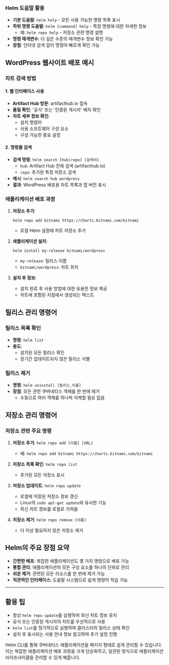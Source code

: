 ### Helm 도움말 활용

- **기본 도움말**: `helm help` - 모든 사용 가능한 명령 목록 표시
- **하위 명령 도움말**: `helm [command] help` - 특정 명령에 대한 자세한 정보
    - 예: `helm repo help` - 저장소 관련 명령 설명
- **명령 매개변수**: 더 깊은 수준의 매개변수 정보 확인 가능
- **장점**: 인터넷 검색 없이 명령어 빠르게 확인 가능

## WordPress 웹사이트 배포 예시

### 차트 검색 방법

#### 1. 웹 인터페이스 사용

- **Artifact Hub 방문**: artifacthub.io 접속
- **품질 확인**: '공식' 또는 '인증된 게시자' 배지 확인
- **차트 세부 정보 확인**:
    - 설치 명령어
    - 사용 소프트웨어 구성 요소
    - 구성 가능한 중요 설정

#### 2. 명령줄 검색

- **검색 명령**: `helm search [hub|repo] [검색어]`
    - `hub`: Artifact Hub 전체 검색 (artifacthub.io)
    - `repo`: 추가된 특정 저장소 검색
- **예시**: `helm search hub wordpress`
- **결과**: WordPress 배포용 차트 목록과 앱 버전 표시

### 애플리케이션 배포 과정

1. **저장소 추가**:
    
    ```
    helm repo add bitnami https://charts.bitnami.com/bitnami
    ```
    - 로컬 Helm 설정에 차트 저장소 추가

2. **애플리케이션 설치**:
    
    ```
    helm install my-release bitnami/wordpress
    ```
    - `my-release`: 릴리스 이름
    - `bitnami/wordpress`: 차트 위치

3. **설치 후 정보**:
    - 설치 완료 후 사용 방법에 대한 유용한 정보 제공
    - 차트에 포함된 지침에서 생성되는 텍스트

## 릴리스 관리 명령어

### 릴리스 목록 확인

- **명령**: `helm list`
- **용도**:
    - 설치된 모든 릴리스 확인
    - 장기간 업데이트되지 않은 릴리스 식별

### 릴리스 제거

- **명령**: `helm uninstall [릴리스_이름]`
- **장점**: 모든 관련 쿠버네티스 객체를 한 번에 제거
    - 수동으로 여러 객체를 하나씩 삭제할 필요 없음

## 저장소 관리 명령어

### 저장소 관련 주요 명령

1. **저장소 추가**: `helm repo add [이름] [URL]`
    - 예: `helm repo add bitnami https://charts.bitnami.com/bitnami`
    
2. **저장소 목록 확인**: `helm repo list`
    - 추가된 모든 저장소 표시

3. **저장소 업데이트**: `helm repo update`
    - 로컬에 저장된 저장소 정보 갱신
    - Linux의 `sudo apt-get update`와 유사한 기능
    - 최신 차트 정보를 로컬로 가져옴

4. **저장소 제거**: `helm repo remove [이름]`
    - 더 이상 필요하지 않은 저장소 제거

## Helm의 주요 장점 요약

- **간편한 배포**: 복잡한 애플리케이션도 몇 가지 명령으로 배포 가능
- **통합 관리**: 애플리케이션의 모든 구성 요소를 하나의 단위로 관리
- **쉬운 제거**: 관련된 모든 리소스를 한 번에 제거 가능
- **직관적인 인터페이스**: 도움말 시스템으로 쉽게 명령어 학습 가능

---

## 활용 팁

- 항상 `helm repo update`를 실행하여 최신 차트 정보 유지
- 공식 또는 인증된 게시자의 차트를 우선적으로 사용
- `helm list`를 정기적으로 실행하여 클러스터의 릴리스 상태 확인
- 설치 후 표시되는 사용 안내 정보 참고하여 추가 설정 진행

Helm CLI를 통해 쿠버네티스 애플리케이션을 패키지 형태로 쉽게 관리할 수 있습니다. 이는 복잡한 애플리케이션 배포 과정을 크게 단순화하고, 일관된 방식으로 애플리케이션 라이프사이클을 관리할 수 있게 해줍니다.